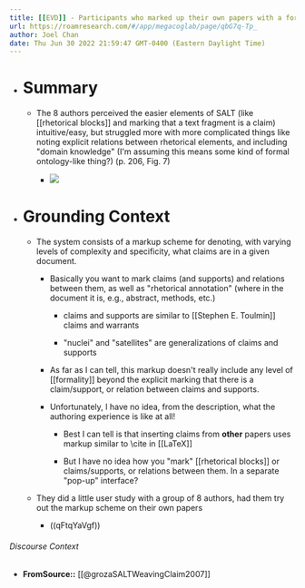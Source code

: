 ```yaml
---
title: [[EVD]] - Participants who marked up their own papers with a formal semantic scheme perceived the task of formally marking claims in the text to be intuitive, in contrast to formally marking rhetorical relations between claims - [[@grozaSALTWeavingClaim2007]]
url: https://roamresearch.com/#/app/megacoglab/page/qbG7q-Tp_
author: Joel Chan
date: Thu Jun 30 2022 21:59:47 GMT-0400 (Eastern Daylight Time)
---
```


- # Summary

    - The 8 authors perceived the easier elements of SALT (like [[rhetorical blocks]] and marking that a text fragment is a claim) intuitive/easy, but struggled more with more complicated things like noting explicit relations between rhetorical elements, and including "domain knowledge" (I'm assuming this means some kind of formal ontology-like thing?) (p. 206, Fig. 7)

        - ![](https://firebasestorage.googleapis.com/v0/b/firescript-577a2.appspot.com/o/imgs%2Fapp%2Fmegacoglab%2FxaTiISbs_X.png?alt=media&token=db538780-4c7f-4e5e-8d95-59813b590f37)
- # Grounding Context

    - The system consists of a markup scheme for denoting, with varying levels of complexity and specificity, what claims are in a given document.

        - Basically you want to mark claims (and supports) and relations between them, as well as "rhetorical annotation" (where in the document it is, e.g., abstract, methods, etc.)

            - claims and supports are similar to [[Stephen E. Toulmin]] claims and warrants

            - "nuclei" and "satellites" are generalizations of claims and supports

        - As far as I can tell, this markup doesn't really include any level of [[formality]] beyond the explicit marking that there is a claim/support, or relation between claims and supports.

        - Unfortunately, I have no idea, from the description, what the authoring experience is like at all!

            - Best I can tell is that inserting claims from __other__ papers uses markup similar to \cite in [[LaTeX]]

            - But I have no idea how you "mark" [[rhetorical blocks]] or claims/supports, or relations between them. In a separate "pop-up" interface?

    - They did a little user study with a group of 8 authors, had them try out the markup scheme on their own papers

        - ((qFtqYaVgf))

###### Discourse Context

- **FromSource::** [[@grozaSALTWeavingClaim2007]]
